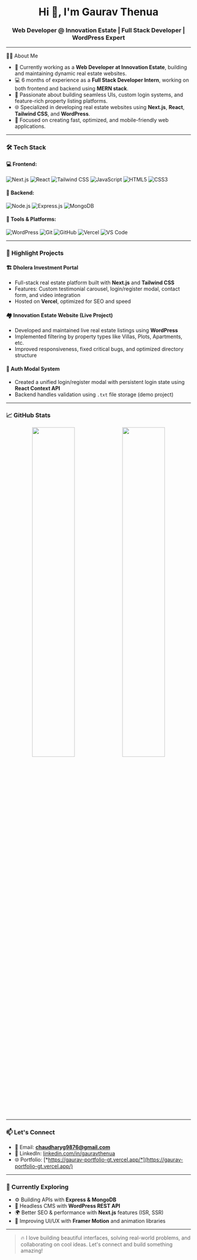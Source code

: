 <!-- 👋 Hi, I’m @GauravThenua
- 👀 I’m interested in Full Stack Development
- 🌱 I’m currently learning MERN Stack
- 💞️ I’m looking to collaborate with the experinced developers
- 📫 How to reach me
- LinkedIn -- [(https://www.linkedin.com/in/gaurav-thenua-0b6a6b252)]
- Instagram -- [https://www.instagram.com/the_gaurav_thenua]
- 
- -->

<h1 align="center">Hi 👋, I'm Gaurav Thenua</h1>
<h3 align="center">Web Developer @ Innovation Estate | Full Stack Developer | WordPress Expert</h3>

---

 👨‍💻 About Me

- 💼 Currently working as a **Web Developer at Innovation Estate**, building and maintaining dynamic real estate websites.
- 💻 6 months of experience as a **Full Stack Developer Intern**, working on both frontend and backend using **MERN stack**.
- 🧠 Passionate about building seamless UIs, custom login systems, and feature-rich property listing platforms.
- 🌐 Specialized in developing real estate websites using **Next.js**, **React**, **Tailwind CSS**, and **WordPress**.
- 🚀 Focused on creating fast, optimized, and mobile-friendly web applications.

---

### 🛠️ Tech Stack

#### 💻 Frontend:
![Next.js](https://img.shields.io/badge/Next.js-black?style=for-the-badge&logo=next.js)
![React](https://img.shields.io/badge/React-61DAFB?style=for-the-badge&logo=react&logoColor=black)
![Tailwind CSS](https://img.shields.io/badge/Tailwind_CSS-38b2ac?style=for-the-badge&logo=tailwind-css&logoColor=white)
![JavaScript](https://img.shields.io/badge/JavaScript-F7DF1E?style=for-the-badge&logo=javascript&logoColor=black)
![HTML5](https://img.shields.io/badge/HTML5-e34f26?style=for-the-badge&logo=html5&logoColor=white)
![CSS3](https://img.shields.io/badge/CSS3-1572B6?style=for-the-badge&logo=css3&logoColor=white)

#### 🧩 Backend:
![Node.js](https://img.shields.io/badge/Node.js-339933?style=for-the-badge&logo=node.js&logoColor=white)
![Express.js](https://img.shields.io/badge/Express.js-404D59?style=for-the-badge)
![MongoDB](https://img.shields.io/badge/MongoDB-4EA94B?style=for-the-badge&logo=mongodb&logoColor=white)

#### 🧰 Tools & Platforms:
![WordPress](https://img.shields.io/badge/WordPress-21759B?style=for-the-badge&logo=wordpress&logoColor=white)
![Git](https://img.shields.io/badge/Git-F05032?style=for-the-badge&logo=git&logoColor=white)
![GitHub](https://img.shields.io/badge/GitHub-100000?style=for-the-badge&logo=github&logoColor=white)
![Vercel](https://img.shields.io/badge/Vercel-000000?style=for-the-badge&logo=vercel&logoColor=white)
![VS Code](https://img.shields.io/badge/VSCode-007ACC?style=for-the-badge&logo=visual-studio-code&logoColor=white)

---

### 🚀 Highlight Projects

#### 🏗️ Dholera Investment Portal
- Full-stack real estate platform built with **Next.js** and **Tailwind CSS**
- Features: Custom testimonial carousel, login/register modal, contact form, and video integration
- Hosted on **Vercel**, optimized for SEO and speed

#### 🏘️ Innovation Estate Website (Live Project)
- Developed and maintained live real estate listings using **WordPress**
- Implemented filtering by property types like Villas, Plots, Apartments, etc.
- Improved responsiveness, fixed critical bugs, and optimized directory structure

#### 🔐 Auth Modal System
- Created a unified login/register modal with persistent login state using **React Context API**
- Backend handles validation using `.txt` file storage (demo project)

---

### 📈 GitHub Stats

<p align="center">
  <img src="https://github-readme-stats.vercel.app/api?username=gauravthenua&show_icons=true&theme=tokyonight" width="48%" />
  <img src="https://github-readme-stats.vercel.app/api/top-langs/?username=gauravthenua&layout=compact&theme=tokyonight" width="48%" />
</p>

---

### 📫 Let's Connect

- 📧 Email: **chaudharyg9876@gmail.com**
- 💼 LinkedIn: [linkedin.com/in/gauravthenua](https://www.linkedin.com/in/gaurav-thenua-0b6a6b252)
- 🌐 Portfolio: [*https://gaurav-portfolio-gt.vercel.app/*](https://gaurav-portfolio-gt.vercel.app/)

---

### 🧠 Currently Exploring

- ⚙️ Building APIs with **Express & MongoDB**
- 🔄 Headless CMS with **WordPress REST API**
- 🌍 Better SEO & performance with **Next.js** features (ISR, SSR)
- 💬 Improving UI/UX with **Framer Motion** and animation libraries

---

> 🔥 I love building beautiful interfaces, solving real-world problems, and collaborating on cool ideas. Let's connect and build something amazing!

<!--- GauravThenua/GauravThenua is a ✨ special ✨ repository because its `README.md` (this file) appears on your GitHub profile.
You can click the Preview link to take a look at your changes.
--->
